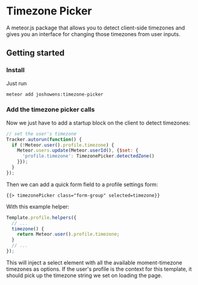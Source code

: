 # Timezone Picker

A meteor.js package that allows you to detect client-side timezones and gives you an interface for changing those timezones from user inputs.

## Getting started

### Install

Just run

```sh
meteor add joshowens:timezone-picker
```

### Add the timezone picker calls

Now we just have to add a startup block on the client to detect timezones:

```js
// set the user's timezone
Tracker.autorun(function() {
  if (!Meteor.user().profile.timezone) {
    Meteor.users.update(Meteor.userId(), {$set: {
      'profile.timezone': TimezonePicker.detectedZone()
    }});
  }
});
```

Then we can add a quick form field to a profile settings form:

```
{{> timezonePicker class="form-group" selected=timezone}}
```

With this example helper:
```js
Template.profile.helpers({
  // ...
  timezone() {
    return Meteor.user().profile.timezone;
  }
  // ...
});
```

This will inject a select element with all the available moment-timezone timezones as options.
If the user's profile is the context for this template, it should pick up the timezone string we set on loading the page.
